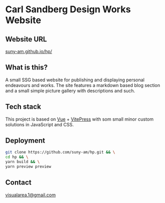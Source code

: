 # Carl Sandberg Design Works Website

## Website URL
[suny-am.github.io/hp/](https://suny-am.github.io/hp/)

## What is this?
A small SSG based website for publishing and displaying personal endeavours and works.
The site features a markdown based blog section and a small simple picture gallery with descriptions and such.

## Tech stack
This project is based on [Vue](https://vuejs.org/) + [VitePress](https://vitepress.dev/guide/getting-started) with som small minor custom solutions in JavaScript and CSS.

## Deployment
```bash
git clone https://github.com/suny-am/hp.git && \
cd hp && \
yarn build && \
yarn preview preview
```
## Contact
[visualarea.1@gmail.com](mailto:visualarea.1@gmail.com)
